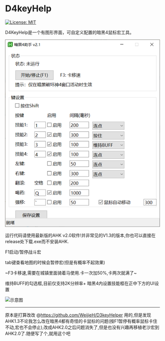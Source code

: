 # D4keyHelp
[![License: MIT](https://img.shields.io/badge/License-MIT-yellow.svg)](https://opensource.org/licenses/MIT)

D4KeyHelp是一个有图形界面，可自定义配置的暗黑4鼠标宏工具。

![mainPage](mainPage.png)

运行代码请使用最新版的AHK v2.0软件!并非常见的V1.3的版本,你也可以直接在release处下载.exe而不安装AHK.

F1启动/暂停战斗宏

tab键查看地图的时候会暂停宏(但是有概率不起效果)

~F3卡移速,需要在城镇里面骑着马使用.卡一次加50%,卡两次就满了~

维持BUFF的勾选框,目前仅支持2K分辨率+ 暗黑4内设置技能框在正中下方的UI设置

![示意图](0c3625c4-745f-49c4-b506-5c189ef1f439.png "示例图")

---
原本是打算改改 @https://github.com/WeijieH/D3keyHelper 用的,但是发现AHK1.3不论我怎么改在暗黑4都有奇怪的卡鼠标的问题(按F1暂停有概率鼠标卡住不动,宏也不会停止),改成AHK2.0之后问题消失了,但是也没有兴趣再移植老沙宏到AHK2.0了.随便写了个,就用这个吧
